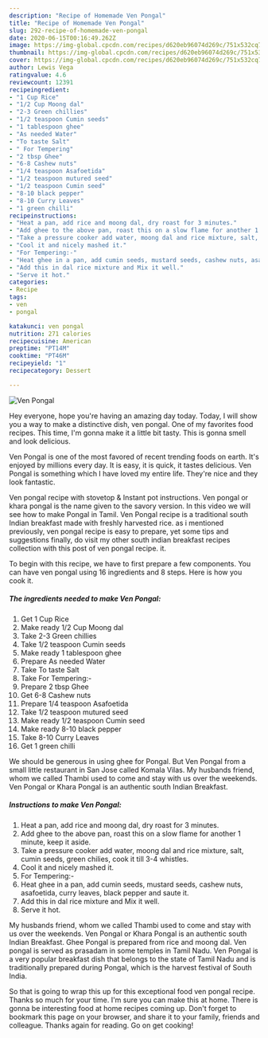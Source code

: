 ```yaml
---
description: "Recipe of Homemade Ven Pongal"
title: "Recipe of Homemade Ven Pongal"
slug: 292-recipe-of-homemade-ven-pongal
date: 2020-06-15T00:16:49.262Z
image: https://img-global.cpcdn.com/recipes/d620eb96074d269c/751x532cq70/ven-pongal-recipe-main-photo.jpg
thumbnail: https://img-global.cpcdn.com/recipes/d620eb96074d269c/751x532cq70/ven-pongal-recipe-main-photo.jpg
cover: https://img-global.cpcdn.com/recipes/d620eb96074d269c/751x532cq70/ven-pongal-recipe-main-photo.jpg
author: Lewis Vega
ratingvalue: 4.6
reviewcount: 12391
recipeingredient:
- "1 Cup Rice"
- "1/2 Cup Moong dal"
- "2-3 Green chillies"
- "1/2 teaspoon Cumin seeds"
- "1 tablespoon ghee"
- "As needed Water"
- "To taste Salt"
- " For Tempering"
- "2 tbsp Ghee"
- "6-8 Cashew nuts"
- "1/4 teaspoon Asafoetida"
- "1/2 teaspoon mutured seed"
- "1/2 teaspoon Cumin seed"
- "8-10 black pepper"
- "8-10 Curry Leaves"
- "1 green chilli"
recipeinstructions:
- "Heat a pan, add rice and moong dal, dry roast for 3 minutes."
- "Add ghee to the above pan, roast this on a slow flame for another 1 minute, keep it aside."
- "Take a pressure cooker add water, moong dal and rice mixture, salt, cumin seeds, green chilies, cook it till 3-4 whistles."
- "Cool it and nicely mashed it."
- "For Tempering:-"
- "Heat ghee in a pan, add cumin seeds, mustard seeds, cashew nuts, asafoetida, curry leaves, black pepper and saute it."
- "Add this in dal rice mixture and Mix it well."
- "Serve it hot."
categories:
- Recipe
tags:
- ven
- pongal

katakunci: ven pongal 
nutrition: 271 calories
recipecuisine: American
preptime: "PT14M"
cooktime: "PT46M"
recipeyield: "1"
recipecategory: Dessert

---
```



![Ven Pongal](https://img-global.cpcdn.com/recipes/d620eb96074d269c/751x532cq70/ven-pongal-recipe-main-photo.jpg)

Hey everyone, hope you're having an amazing day today. Today, I will show you a way to make a distinctive dish, ven pongal. One of my favorites food recipes. This time, I'm gonna make it a little bit tasty. This is gonna smell and look delicious.

Ven Pongal is one of the most favored of recent trending foods on earth. It's enjoyed by millions every day. It is easy, it is quick, it tastes delicious. Ven Pongal is something which I have loved my entire life. They're nice and they look fantastic.

Ven pongal recipe with stovetop &amp; Instant pot instructions. Ven pongal or khara pongal is the name given to the savory version. In this video we will see how to make Pongal in Tamil. Ven Pongal recipe is a traditional south Indian breakfast made with freshly harvested rice. as i mentioned previously, ven pongal recipe is easy to prepare, yet some tips and suggestions finally, do visit my other south indian breakfast recipes collection with this post of ven pongal recipe. it.


To begin with this recipe, we have to first prepare a few components. You can have ven pongal using 16 ingredients and 8 steps. Here is how you cook it.

<!--inarticleads1-->

##### The ingredients needed to make Ven Pongal:

1. Get 1 Cup Rice
1. Make ready 1/2 Cup Moong dal
1. Take 2-3 Green chillies
1. Take 1/2 teaspoon Cumin seeds
1. Make ready 1 tablespoon ghee
1. Prepare As needed Water
1. Take To taste Salt
1. Take  For Tempering:-
1. Prepare 2 tbsp Ghee
1. Get 6-8 Cashew nuts
1. Prepare 1/4 teaspoon Asafoetida
1. Take 1/2 teaspoon mutured seed
1. Make ready 1/2 teaspoon Cumin seed
1. Make ready 8-10 black pepper
1. Take 8-10 Curry Leaves
1. Get 1 green chilli


We should be generous in using ghee for Pongal. But Ven Pongal from a small little restaurant in San Jose called Komala Vilas. My husbands friend, whom we called Thambi used to come and stay with us over the weekends. Ven Pongal or Khara Pongal is an authentic south Indian Breakfast. 

<!--inarticleads2-->

##### Instructions to make Ven Pongal:

1. Heat a pan, add rice and moong dal, dry roast for 3 minutes.
1. Add ghee to the above pan, roast this on a slow flame for another 1 minute, keep it aside.
1. Take a pressure cooker add water, moong dal and rice mixture, salt, cumin seeds, green chilies, cook it till 3-4 whistles.
1. Cool it and nicely mashed it.
1. For Tempering:-
1. Heat ghee in a pan, add cumin seeds, mustard seeds, cashew nuts, asafoetida, curry leaves, black pepper and saute it.
1. Add this in dal rice mixture and Mix it well.
1. Serve it hot.


My husbands friend, whom we called Thambi used to come and stay with us over the weekends. Ven Pongal or Khara Pongal is an authentic south Indian Breakfast. Ghee Pongal is prepared from rice and moong dal. Ven pongal is served as prasadam in some temples in Tamil Nadu. Ven Pongal is a very popular breakfast dish that belongs to the state of Tamil Nadu and is traditionally prepared during Pongal, which is the harvest festival of South India. 

So that is going to wrap this up for this exceptional food ven pongal recipe. Thanks so much for your time. I'm sure you can make this at home. There is gonna be interesting food at home recipes coming up. Don't forget to bookmark this page on your browser, and share it to your family, friends and colleague. Thanks again for reading. Go on get cooking!
